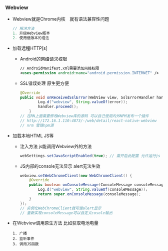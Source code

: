 ### Webview

- Webview就是Chrome内核　就有语法兼容性问题

  `````javascript
  // 解决方法
  1. 升级Webview版本
  2. 使用低版本的语法
  `````

  

- 加载远程HTTP[s] 

  - Android的网络请求权限

    ```xml
    // AndroidManifest.xml需要添加网络权限
    <uses-permission android:name="android.permission.INTERNET" />
    ```

    

  - SSL错误处理   原生更方便

    ```java
    @Override
    public void onReceivedSslError(WebView view, SslErrorHandler handler, SslError error) 	{
        	Log.d("webview", String.valueOf(error));
    		handler.proceed();
    	}
    // 在RN上面需要修改Webview库的源码 可以自己使用内外NPM发布一个插件
    // http://172.16.1.110:4873/-/web/detail/react-native-webview
    // nrm 管理npm源
    ```

    

    

- 加载本地HTML JS等

  - 注入方法 js能调用Webview外的方法

    ````java
    webSettings.setJavaScriptEnabled(true); // 需开启此配置 允许运行js
    ````

    

  - JS内部的console无法显示 alert无法生效

    ```java
    webview.setWebChromeClient(new WebChromeClient() {
    	@Override
    	public boolean onConsoleMessage(ConsoleMessage consoleMessage) {
    		Log.d("webview", String.valueOf(consoleMessage));
    		return super.onConsoleMessage(consoleMessage);
    	}
    });
    // 实例化WebChromeClient就可使alert显示
    // 重新实现consoleMessage可以自定义cosole输出
    ```

- 在Webview调用原生方法 比如获取电池电量

  ```
  1. 广播
  2. 监听事件
  3. 调用JS函数
  ```

  